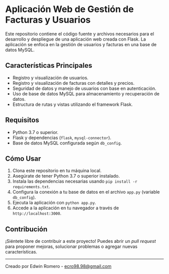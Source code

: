 # Aplicación Web de Gestión de Facturas y Usuarios

Este repositorio contiene el código fuente y archivos necesarios para el desarrollo y despliegue de una aplicación web creada con Flask. La aplicación se enfoca en la gestión de usuarios y facturas en una base de datos MySQL.

## Características Principales

- Registro y visualización de usuarios.
- Registro y visualización de facturas con detalles y precios.
- Seguridad de datos y manejo de usuarios con base en autenticación.
- Uso de base de datos MySQL para almacenamiento y recuperación de datos.
- Estructura de rutas y vistas utilizando el framework Flask.

## Requisitos

- Python 3.7 o superior.
- Flask y dependencias (`flask`, `mysql-connector`).
- Base de datos MySQL configurada según `db_config`.

## Cómo Usar

1. Clona este repositorio en tu máquina local.
2. Asegúrate de tener Python 3.7 o superior instalado.
3. Instala las dependencias necesarias usando `pip install -r requirements.txt`.
4. Configura la conexión a tu base de datos en el archivo `app.py` (variable `db_config`).
5. Ejecuta la aplicación con `python app.py`.
6. Accede a la aplicación en tu navegador a través de `http://localhost:3000`.

## Contribución

¡Siéntete libre de contribuir a este proyecto! Puedes abrir un *pull request* para proponer mejoras, solucionar problemas o agregar nuevas características.

---
Creado por Edwin Romero - ecro98.98@gmail.com
